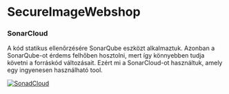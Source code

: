 # SecureImageWebshop

### SonarCloud

A kód statikus ellenőrzésére SonarQube eszközt alkalmaztuk. Azonban a SonarQube-ot érdems felhőben hosztolni, mert így könnyebben tudja követni a forráskód változásait. Ezért mi a SonarCloud-ot használtuk, amely egy ingyenesen használható tool.

[![SonadCloud](https://camo.githubusercontent.com/5f8fe2c8b0ebc010af5b00270b39163911a82438aab5a387ddf0d560404f744b/68747470733a2f2f736f6e6172636c6f75642e696f2f6170692f70726f6a6563745f6261646765732f7175616c6974795f676174653f70726f6a6563743d617333383130745f434f4d505345432d48572d47524f5445535155452d4745434b4f2d6e6174697665)](https://sonarcloud.io/dashboard?id=Computer-Security-HW-TheITSecCrowd_SecureImageWebshop)
